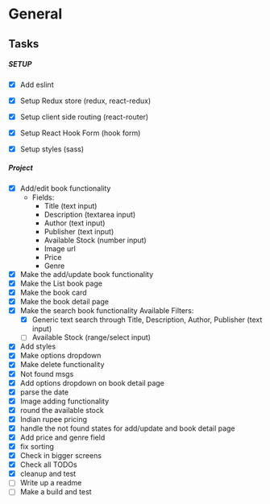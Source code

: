 # General


## Tasks

##### SETUP
- [x] Add eslint
- [x] Setup Redux store (redux, react-redux)
- [x] Setup client side routing (react-router)
- [x] Setup React Hook Form (hook form)
- [x] Setup styles (sass) 


##### Project
- [x] Add/edit book functionality
    - Fields:
        - Title (text input)
        - Description (textarea input)
        - Author (text input)
        - Publisher (text input)
        - Available Stock (number input)
        - Image url
        - Price
        - Genre
- [x] Make the add/update book functionality
- [x] Make the List book page
- [x] Make the book card
- [x] Make the book detail page
- [x] Make the search book functionality
    Available Filters:
    - [x] Generic text search through Title, Description, Author, Publisher (text input)
    - [ ] Available Stock (range/select input)
- [x] Add styles
- [x] Make options dropdown
- [x] Make delete functionality
- [x] Not found msgs
- [x] Add options dropdown on book detail page
- [x] parse the date
- [x] Image adding functionality
- [x] round the available stock
- [x] Indian rupee pricing
- [x] handle the not found states for add/update and book detail page
- [x] Add price and genre field
- [x] fix sorting
- [x] Check in bigger screens
- [x] Check all TODOs
- [x] cleanup and test
- [ ] Write up a readme
- [ ] Make a build and test
